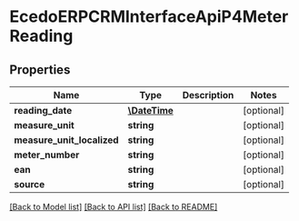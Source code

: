 # EcedoERPCRMInterfaceApiP4MeterReading

## Properties
Name | Type | Description | Notes
------------ | ------------- | ------------- | -------------
**reading_date** | [**\DateTime**](\DateTime.md) |  | [optional] 
**measure_unit** | **string** |  | [optional] 
**measure_unit_localized** | **string** |  | [optional] 
**meter_number** | **string** |  | [optional] 
**ean** | **string** |  | [optional] 
**source** | **string** |  | [optional] 

[[Back to Model list]](../README.md#documentation-for-models) [[Back to API list]](../README.md#documentation-for-api-endpoints) [[Back to README]](../README.md)


